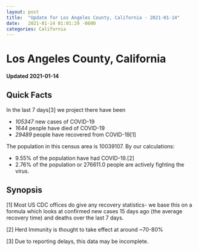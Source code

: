 ```yaml
---
layout: post
title:  "Update for Los Angeles County, California - 2021-01-14"
date:   2021-01-14 01:01:29 -0600
categories: California
---
```


# Los Angeles County, California
#### Updated 2021-01-14

## Quick Facts

In the last 7 days[3] we project there have been
- *105347* new cases of COVID-19
- *1644* people have died of COVID-19
- *29489* people have recovered from COVID-19[1]

The population in this census area is 10039107. By our calculations:
- 9.55% of the population have had COVID-19.[2]
- 2.76% of the population or 276611.0 people are actively fighting the virus.

## Synopsis




[1] Most US CDC offices do give any recovery statistics- we base this on a formula which looks at confirmed new cases
15 days ago (the average recovery time) and deaths over the last 7 days.

[2] Herd Immunity is thought to take effect at around ~70-80%

[3] Due to reporting delays, this data may be incomplete.
 
    